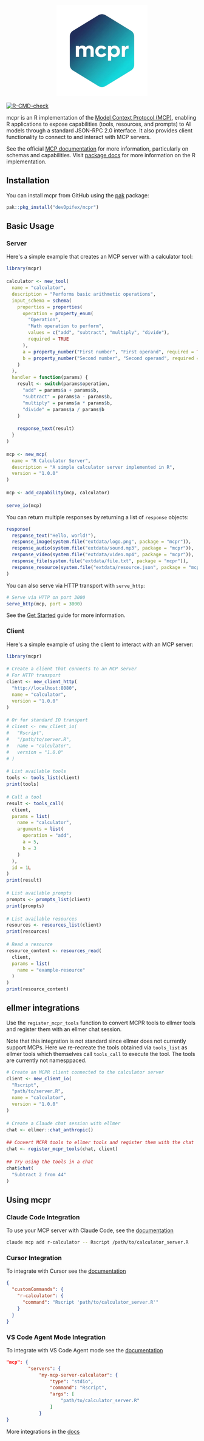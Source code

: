 <div align="center">
<img src="man/figures/logo.png" />
</div>

<!-- badges: start -->
[![R-CMD-check](https://github.com/devOpifex/mcpr/actions/workflows/R-CMD-check.yaml/badge.svg)](https://github.com/devOpifex/mcpr/actions/workflows/R-CMD-check.yaml)
<!-- badges: end -->

mcpr is an R implementation of the [Model Context Protocol (MCP)](https://modelcontextprotocol.io),
enabling R applications to expose capabilities (tools, resources, and prompts)
to AI models through a standard JSON-RPC 2.0 interface. It also provides client
functionality to connect to and interact with MCP servers.

See the official [MCP documentation](https://modelcontextprotocol.io) for more information,
particularly on schemas and capabilities.
Visit [package docs](https://mcpr.opifex.org/) for more information on the R implementation.

## Installation

You can install mcpr from GitHub using the [pak](https://pak.r-lib.org/) package:

```r
pak::pkg_install("devOpifex/mcpr")
```

## Basic Usage

### Server

Here's a simple example that creates an MCP server with a calculator tool:

```r
library(mcpr)

calculator <- new_tool(
  name = "calculator",
  description = "Performs basic arithmetic operations",
  input_schema = schema(
    properties = properties(
      operation = property_enum(
        "Operation", 
        "Math operation to perform", 
        values = c("add", "subtract", "multiply", "divide"),
        required = TRUE
      ),
      a = property_number("First number", "First operand", required = TRUE),
      b = property_number("Second number", "Second operand", required = TRUE)
    )
  ),
  handler = function(params) {
    result <- switch(params$operation,
      "add" = params$a + params$b,
      "subtract" = params$a - params$b,
      "multiply" = params$a * params$b,
      "divide" = params$a / params$b
    )

    response_text(result)
  }
)

mcp <- new_mcp(
  name = "R Calculator Server",
  description = "A simple calculator server implemented in R",
  version = "1.0.0"
)

mcp <- add_capability(mcp, calculator)

serve_io(mcp)
```

You can return multiple responses by returning a list of `response` objects:

```r
response(
  response_text("Hello, world!"),
  response_image(system.file("extdata/logo.png", package = "mcpr")),
  response_audio(system.file("extdata/sound.mp3", package = "mcpr")),
  response_video(system.file("extdata/video.mp4", package = "mcpr")),
  response_file(system.file("extdata/file.txt", package = "mcpr")),
  response_resource(system.file("extdata/resource.json", package = "mcpr"))
)
```

You can also serve via HTTP transport with `serve_http`:

```r
# Serve via HTTP on port 3000
serve_http(mcp, port = 3000)
```

See the [Get Started](https://mcpr.opifex.org/articles/get-started) guide for more information.

### Client

Here's a simple example of using the client to interact with an MCP server:

```r
library(mcpr)

# Create a client that connects to an MCP server
# For HTTP transport
client <- new_client_http(
  "http://localhost:8080",
  name = "calculator",
  version = "1.0.0"
)

# Or for standard IO transport
# client <- new_client_io(
#   "Rscript",
#   "/path/to/server.R",
#   name = "calculator",
#   version = "1.0.0"
# )

# List available tools
tools <- tools_list(client)
print(tools)

# Call a tool
result <- tools_call(
  client,
  params = list(
    name = "calculator",
    arguments = list(
      operation = "add",
      a = 5,
      b = 3
    )
  ),
  id = 1L
)
print(result)

# List available prompts
prompts <- prompts_list(client)
print(prompts)

# List available resources
resources <- resources_list(client)
print(resources)

# Read a resource
resource_content <- resources_read(
  client,
  params = list(
    name = "example-resource"
  )
)
print(resource_content)
```

## ellmer integrations

Use the `register_mcpr_tools` function to convert MCPR tools to ellmer tools and 
register them with an ellmer chat session.

Note that this integration is not standard since ellmer does not currently support
MCPs. Here we re-recreate the tools obtained via `tools_list` as ellmer tools which
themselves call `tools_call` to execute the tool.
The tools are currently not namesppaced.

```r
# Create an MCPR client connected to the calculator server
client <- new_client_io(
  "Rscript",
  "path/to/server.R",
  name = "calculator",
  version = "1.0.0"
)

# Create a Claude chat session with ellmer
chat <- ellmer::chat_anthropic()

## Convert MCPR tools to ellmer tools and register them with the chat
chat <- register_mcpr_tools(chat, client)

## Try using the tools in a chat
chat$chat(
  "Subtract 2 from 44"
)
```

## Using mcpr

### Claude Code Integration

To use your MCP server with Claude Code, see the [documentation](https://docs.anthropic.com/en/docs/claude-code/tutorials#set-up-model-context-protocol-mcp)

```bash
claude mcp add r-calculator -- Rscript /path/to/calculator_server.R
```

### Cursor Integration

To integrate with Cursor see the [documentation](https://docs.cursor.com/context/model-context-protocol)

```json
{
  "customCommands": {
    "r-calculator": {
      "command": "Rscript 'path/to/calculator_server.R'"
    }
  }
}
```
### VS Code Agent Mode Integration
To integrate with VS Code Agent mode see the [documentation](https://code.visualstudio.com/docs/copilot/chat/mcp-servers#_add-an-mcp-server-to-your-user-settings)
```json
"mcp": {
        "servers": {
            "my-mcp-server-calculator": {
                "type": "stdio",
                "command": "Rscript",
                "args": [
                    "path/to/calculator_server.R"
                ]
            }
}
```
More integrations in the [docs](https://mcpr.opifex.org/articles/client-integration)
